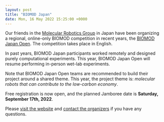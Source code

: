 ```yaml
---
layout: post
title: "BIOMOD Japan"
date: Mon, 16 May 2022 15:25:00 +0000
---
```


Our friends in the [Molecular Robotics Group](http://www.molbot.org/) in Japan have been organizing a regional, online-only BIOMOD competition in recent years, the [BIOMOD Japan Open](https://biomod.jp/en/). The competition takes place in English.

In past years, BIOMOD Japan participants worked remotely and designed purely computational experiments. This year, BIOMOD Japan Open will resume performing in-person wet-lab experiments.

Note that BIOMOD Japan Open teams are recommended to build their project around a shared theme. This year, the project theme is: *molecular robots that can contribute to the low-carbon economy*.

Free registration is now open, and the planned Jamboree date is **Saturday, September 17th, 2022**.

Please [visit the website](https://biomod.jp/en/) and [contact the organizers](https://biomod.jp/en/#contact) if you have any questions.
